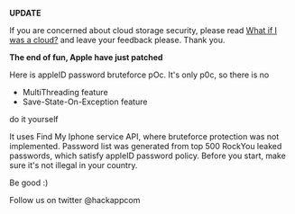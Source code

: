 **UPDATE**

If you are concerned about cloud storage security, please read [What if I was a cloud?](http://blog.hackapp.com/2014/09/what-if-i-was-cloud.html) 
and leave your feedback please. Thank you.

**The end of fun, Apple have just patched**


Here is appleID password bruteforce pOc.
It's only p0c, so there is no
	

* MultiThreading feature
* Save-State-On-Exception feature


do it yourself


It uses Find My Iphone service API, where bruteforce protection was not implemented. Password list was generated from top 500 RockYou leaked passwords, which satisfy appleID password policy. Before you start, make sure it's not illegal in your country. 

Be good :)


Follow us on twitter @hackappcom
